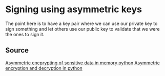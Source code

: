 # Signing using asymmetric keys

The point here is to have a key pair where we can use our private key to sign something and let others use our public key to 
validate that we were the ones to sign it.

## Source
[Asymmetric encprypting of sensitive data in memory python](https://towardsdatascience.com/asymmetric-encrypting-of-sensitive-data-in-memory-python-e20fdebc521cb)
[Asymmetric encryption and decryption in python](https://nitratine.net/blog/post/asymmetric-encryption-and-decryption-in-python/)
